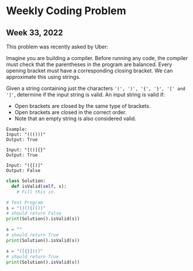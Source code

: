 # Weekly Coding Problem

## Week 33, 2022

This problem was recently asked by Uber:

Imagine you are building a compiler. Before running any code, the compiler must check that the parentheses in the program are balanced. Every opening bracket must have a corresponding closing bracket. We can approximate this using strings.

Given a string containing just the characters `'(', ')', '{', '}', '[' and ']'`, determine if the input string is valid.
An input string is valid if:
- Open brackets are closed by the same type of brackets.
- Open brackets are closed in the correct order.
- Note that an empty string is also considered valid.
```
Example:
Input: "((()))"
Output: True

Input: "[()]{}"
Output: True

Input: "({[)]"
Output: False
```
``` python
class Solution:
  def isValid(self, s):
    # Fill this in.

# Test Program
s = "()(){(())" 
# should return False
print(Solution().isValid(s))

s = ""
# should return True
print(Solution().isValid(s))

s = "([{}])()"
# should return True
print(Solution().isValid(s))
```
